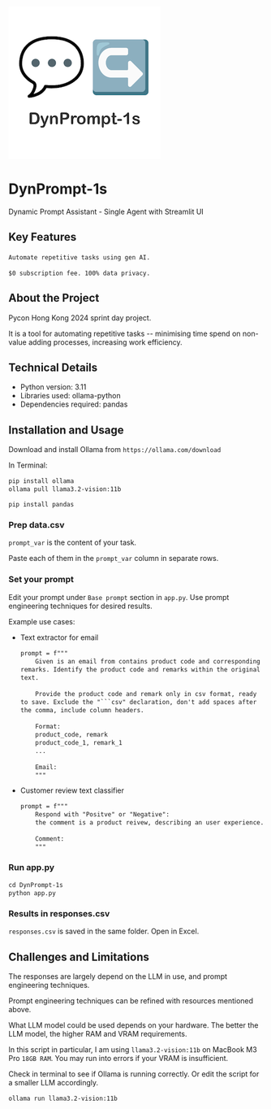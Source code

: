 ![image description](image/logo.png)

# DynPrompt-1s

Dynamic Prompt Assistant - Single Agent with Streamlit UI 

## Key Features

``Automate repetitive tasks using gen AI.``

``$0 subscription fee. 100% data privacy.``

## About the Project

Pycon Hong Kong 2024 sprint day project. 

It is a tool for automating repetitive tasks -- minimising time spend on non-value adding processes, increasing work efficiency. 

## Technical Details

- Python version: 3.11
- Libraries used: ollama-python
- Dependencies required: pandas 

## Installation and Usage

Download and install Ollama from ``https://ollama.com/download`` 

In Terminal: 

```
pip install ollama 
ollama pull llama3.2-vision:11b
```

```
pip install pandas 
```

### Prep data.csv

``prompt_var`` is the content of your task. 

Paste each of them in the ``prompt_var`` column in separate rows. 

### Set your prompt 

Edit your prompt under ``Base prompt`` section in ``app.py``. Use prompt engineering techniques for desired results. 

Example use cases: 

- Text extractor for email
    ```
    prompt = f"""
        Given is an email from contains product code and corresponding remarks. Identify the product code and remarks within the original text. 
        
        Provide the product code and remark only in csv format, ready to save. Exclude the "```csv" declaration, don't add spaces after the comma, include column headers.

        Format:
        product_code, remark
        product_code_1, remark_1
        ...
        
        Email:
        """
    ```

- Customer review text classifier 
    ```
    prompt = f"""
        Respond with "Positve" or "Negative": 
        the comment is a product reivew, describing an user experience. 

        Comment:
        """
    ```

### Run app.py

```
cd DynPrompt-1s
python app.py
```

### Results in responses.csv 

``responses.csv`` is saved in the same folder. Open in Excel. 

## Challenges and Limitations

The responses are largely depend on the LLM in use, and prompt engineering techniques. 

Prompt engineering techniques can be refined with resources mentioned above. 

What LLM model could be used depends on your hardware. The better the LLM model, the higher RAM and VRAM requirements. 

In this script in particular, I am using ``llama3.2-vision:11b`` on MacBook M3 Pro ``18GB RAM``. You may run into errors if your VRAM is insufficient. 

Check in terminal to see if Ollama is running correctly. Or edit the script for a smaller LLM accordingly. 

```
ollama run llama3.2-vision:11b
```

